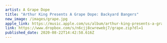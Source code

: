 ```yaml
---
artist: A Grape Dope
title: "Arthur King Presents A Grape Dope: Backyard Bangers"
new_image: /images/grape.jpg
apple_link: https://music.apple.com/us/album/arthur-king-presents-a-grape-dope-backyard-bangers/1495890253
link: https://www.dropbox.com/s/n6cjj8cwrewebj7/grape.zip?dl=1
published_date: 2020-08-22T14:42:58.616Z
---
```

